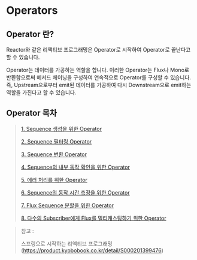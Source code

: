 # Operators

## Operator 란?

Reactor와 같은 리액티브 프로그래밍은 Operator로 시작하여 Operator로 끝난다고 할 수 있습니다.

Operator는 데이터를 가공하는 역할을 합니다. 이러한 Operator는 Flux나 Mono로 반환함으로써 메서드 체이닝을 구성하여 연속적으로 Operator를 구성할 수 있습니다. 즉, Upstream으로부터 emit된 데이터를 가공하여 다시 Downstream으로 emit하는 역할을 가진다고 할 수 있습니다.

## Operator 목차

> [1. Sequence 생성을 위한 Operator](https://github.com/tlarbals824/TIL/blob/main/spring/Reactor/operators/SequenceEmitOperators.md)
> 
> [2. Sequence 필터링 Operator](https://github.com/tlarbals824/TIL/blob/main/spring/Reactor/operators/SequenceFilteringOperators.md)
> 
> [3. Sequence 변환 Operator]()
> 
> [4. Sequence의 내부 동작 확인을 위한 Operator]()
> 
> [5. 에러 처리를 위한 Operator]()
> 
> [6. Sequence의 동작 시간 측정을 위한 Operator]()
> 
> [7. Flux Sequence 분할을 위한 Operator]()
> 
> [8. 다수의 Subscriber에게 Flux를 멀티캐스팅하기 위한 Operator]()


> 참고 :
>
> 스프링으로 시작하는 리액티브 프로그래밍(https://product.kyobobook.co.kr/detail/S000201399476)